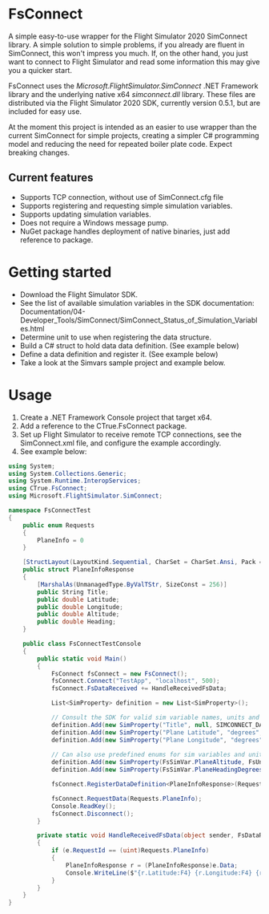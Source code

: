 # FsConnect
A simple easy-to-use wrapper for the Flight Simulator 2020 SimConnect library. A simple solution to simple problems, if you already are fluent in SimConnect, this won't impress you much.
If, on the other hand, you just want to connect to Flight Simulator and read some information this may give you a quicker start.

FsConnect uses the _Microsoft.FlightSimulator.SimConnect_ .NET Framework library and the underlying native x64 _simconnect.dll_ library. 
These files are distributed via the Flight Simulator 2020 SDK, currently version 0.5.1, but are included for easy use.

At the moment this project is intended as an easier to use wrapper than the current SimConnect for simple projects, creating a simpler C# programming model and reducing the need for repeated boiler plate code. Expect breaking changes.

## Current features
* Supports TCP connection, without use of SimConnect.cfg file
* Supports registering and requesting simple simulation variables.
* Supports updating simulation variables.
* Does not require a Windows message pump.
* NuGet package handles deployment of native binaries, just add reference to package.

# Getting started
* Download the Flight Simulator SDK.
* See the list of available simulation variables in the SDK documentation: Documentation/04-Developer_Tools/SimConnect/SimConnect_Status_of_Simulation_Variables.html
* Determine unit to use when registering the data structure.
* Build a C# struct to hold data data definition. (See example below)
* Define a data definition and register it. (See example below)
* Take a look at the Simvars sample project and example below.

# Usage

1) Create a .NET Framework Console project that target x64.
2) Add a reference to the CTrue.FsConnect package.
3) Set up Flight Simulator to receive remote TCP connections, see the SimConnect.xml file, and configure the example accordingly.
4) See example below:

```csharp
using System;
using System.Collections.Generic;
using System.Runtime.InteropServices;
using CTrue.FsConnect;
using Microsoft.FlightSimulator.SimConnect;

namespace FsConnectTest
{
    public enum Requests
    {
        PlaneInfo = 0
    }

    [StructLayout(LayoutKind.Sequential, CharSet = CharSet.Ansi, Pack = 1)]
    public struct PlaneInfoResponse
    {
        [MarshalAs(UnmanagedType.ByValTStr, SizeConst = 256)]
        public String Title;
        public double Latitude;
        public double Longitude;
        public double Altitude;
        public double Heading;
    }

    public class FsConnectTestConsole
    {
        public static void Main()
        {
            FsConnect fsConnect = new FsConnect();
            fsConnect.Connect("TestApp", "localhost", 500);
            fsConnect.FsDataReceived += HandleReceivedFsData;

            List<SimProperty> definition = new List<SimProperty>();

            // Consult the SDK for valid sim variable names, units and whether they can be written to.
            definition.Add(new SimProperty("Title", null, SIMCONNECT_DATATYPE.STRING256));
            definition.Add(new SimProperty("Plane Latitude", "degrees", SIMCONNECT_DATATYPE.FLOAT64));
            definition.Add(new SimProperty("Plane Longitude", "degrees", SIMCONNECT_DATATYPE.FLOAT64));
            
            // Can also use predefined enums for sim variables and units (incomplete)
            definition.Add(new SimProperty(FsSimVar.PlaneAltitude, FsUnit.Feet, SIMCONNECT_DATATYPE.FLOAT64));
            definition.Add(new SimProperty(FsSimVar.PlaneHeadingDegreesTrue, FsUnit.Degrees, SIMCONNECT_DATATYPE.FLOAT64));

            fsConnect.RegisterDataDefinition<PlaneInfoResponse>(Requests.PlaneInfo, definition);

            fsConnect.RequestData(Requests.PlaneInfo);
            Console.ReadKey();
            fsConnect.Disconnect();
        }

        private static void HandleReceivedFsData(object sender, FsDataReceivedEventArgs e)
        {
            if (e.RequestId == (uint)Requests.PlaneInfo)
            {
                PlaneInfoResponse r = (PlaneInfoResponse)e.Data;
                Console.WriteLine($"{r.Latitude:F4} {r.Longitude:F4} {r.Altitude:F1} {r.Heading}");
            }
        }
    }
}
```